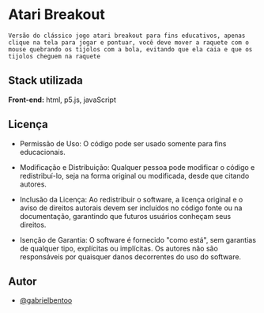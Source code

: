 
# Atari Breakout


    Versão do clássico jogo atari breakout para fins educativos, apenas clique na tela para jogar e pontuar, você deve mover a raquete com o mouse quebrando os tijolos com a bola, evitando que ela caia e que os tijolos cheguem na raquete 



## Stack utilizada

**Front-end:** html, p5.js, javaScript




## Licença

- Permissão de Uso: O código pode ser usado somente para fins educacionais.

- Modificação e Distribuição: Qualquer pessoa pode modificar o código e redistribuí-lo, seja na forma original ou modificada, desde que citando autores.

- Inclusão da Licença: Ao redistribuir o software, a licença original e o aviso de direitos autorais devem ser incluídos no código fonte ou na documentação, garantindo que futuros usuários conheçam seus direitos.

- Isenção de Garantia: O software é fornecido "como está", sem garantias de qualquer tipo, explícitas ou implícitas. Os autores não são responsáveis por quaisquer danos decorrentes do uso do software.


## Autor

- [@gabrielbentoo](https://www.github.com/gabrielbentoo)

